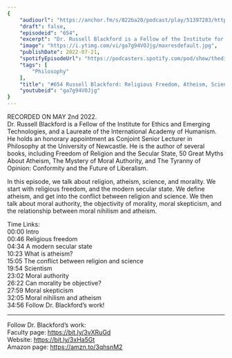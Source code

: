 ```yaml
---
{
	"audiourl": "https://anchor.fm/s/822ba20/podcast/play/51397283/https%3A%2F%2Fd3ctxlq1ktw2nl.cloudfront.net%2Fstaging%2F2022-4-2%2F70bdbe8d-87e3-cc84-e617-a01f84af9ec6.m4a",
	"draft": false,
	"episodeid": "654",
	"excerpt": "Dr. Russell Blackford is a Fellow of the Institute for Ethics and Emerging Technologies, and a Laureate of the International Academy of Humanism. He holds an honorary appointment as Conjoint Senior Lecturer in Philosophy at the University of Newcastle. He is the author of several books, including Freedom of Religion and the Secular State, 50 Great Myths About Atheism, The Mystery of Moral Authority, and The Tyranny of Opinion: Conformity and the Future of Liberalism.",
	"image": "https://i.ytimg.com/vi/ga7g94VOJjg/maxresdefault.jpg",
	"publishDate": 2022-07-21,
	"spotifyEpisodeUrl": "https://podcasters.spotify.com/pod/show/thedissenter/episodes/654-Russell-Blackford-Religious-Freedom--Atheism--Scientism--Nihilism--and-Morality-e1hv173",
	"tags": [
		"Philosophy"
	],
	"title": "#654 Russell Blackford: Religious Freedom, Atheism, Scientism, Nihilism, and Morality",
	"youtubeid": "ga7g94VOJjg"
}
---
```

RECORDED ON MAY 2nd 2022.  
Dr. Russell Blackford is a Fellow of the Institute for Ethics and Emerging Technologies, and a Laureate of the International Academy of Humanism. He holds an honorary appointment as Conjoint Senior Lecturer in Philosophy at the University of Newcastle. He is the author of several books, including Freedom of Religion and the Secular State, 50 Great Myths About Atheism, The Mystery of Moral Authority, and The Tyranny of Opinion: Conformity and the Future of Liberalism.

In this episode, we talk about religion, atheism, science, and morality. We start with religious freedom, and the modern secular state. We define atheism, and get into the conflict between religion and science. We then talk about moral authority, the objectivity of morality, moral skepticism, and the relationship between moral nihilism and atheism.

Time Links:  
<time>00:00</time> Intro  
<time>00:46</time> Religious freedom  
<time>04:34</time> A modern secular state  
<time>10:23</time> What is atheism?  
<time>15:05</time> The conflict between religion and science  
<time>19:54</time> Scientism  
<time>23:02</time> Moral authority  
<time>26:22</time> Can morality be objective?  
<time>27:59</time> Moral skepticism  
<time>32:05</time> Moral nihilism and atheism  
<time>34:56</time> Follow Dr. Blackford’s work!

---

Follow Dr. Blackford’s work:  
Faculty page: https://bit.ly/3vXRuGd  
Website: https://bit.ly/3xHa5Gt  
Amazon page: https://amzn.to/3qhsnM2

